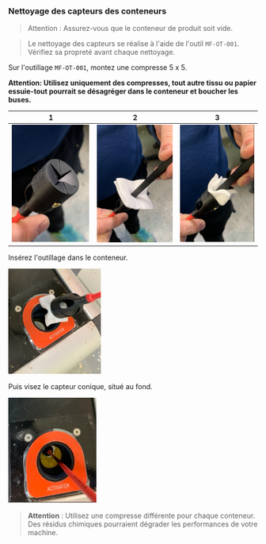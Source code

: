 ### Nettoyage des capteurs des conteneurs

> Attention : Assurez-vous que le conteneur de produit soit vide.

> Le nettoyage des capteurs se réalise à l'aide de l'outil `MF-OT-001`. Vérifiez sa propreté avant chaque nettoyage.

Sur l'outillage `MF-OT-001`, montez une compresse 5 x 5.

**Attention: Utilisez uniquement des compresses, tout autre tissu ou papier essuie-tout pourrait se désagréger dans le conteneur et boucher les buses.**

| 1 | 2 | 3 |
|--- |---|---|
| ![Outil MF-OT-001](0.png) | ![Présenter la compresse](1.png) | ![Enfoncer la compresse](2.png) |

Insérez l'outillage dans le conteneur.

![Insérer dans le conteneur](3.png)

Puis visez le capteur conique, situé au fond.

![Viser le capteur au fond](4.png)

> **Attention** : Utilisez une compresse différente pour chaque conteneur. Des résidus chimiques pourraient dégrader les performances de votre machine.
